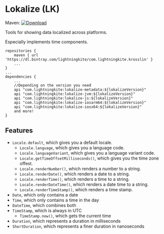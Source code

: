 # Lokalize (LK)

 Maven: [ ![Download](https://api.bintray.com/packages/lightningkite/com.lightningkite.krosslin/lokalize/images/download.svg) ](https://bintray.com/lightningkite/com.lightningkite.krosslin/lokalize/_latestVersion) 

Tools for showing data localized across platforms.

Especially implements time components.

```
repositories {
    maven { url 'https://dl.bintray.com/lightningkite/com.lightningkite.krosslin' }
    ...
}
...
dependencies {
    ...
    //Depending on the version you need
    api "com.lightningkite:lokalize-metadata:${lokalizeVersion}"
    api "com.lightningkite:lokalize-jvm:${lokalizeVersion}"
    api "com.lightningkite:lokalize-js:${lokalizeVersion}"
    api "com.lightningkite:lokalize-iosarm64:${lokalizeVersion}"
    api "com.lightningkite:lokalize-iosx64:${lokalizeVersion}"
    and more!
}
```

## Features

- `Locale.default`, which gives you a default locale.
    - `Locale.language`, which gives you a language code.
    - `Locale.languageVariant`, which gives you a language variant code.
    - `Locale.getTimeOffsetMilliseconds()`, which gives you the time zone offest.
    - `Locale.renderNumber()`, which renders a number to a string.
    - `Locale.renderDate()`, which renders a date to a string.
    - `Locale.renderTime()`, which renders a time to a string.
    - `Locale.renderDateTime()`, which renders a date time to a string.
    - `Locale.renderTimeStamp()`, which renders a time stamp.
- `Date`, which only contains a date
- `Time`, which only contains a time in the day
- `DateTime`, which combines both
- `TimeStamp`, which is always in UTC
    - `TimeStamp.now()`, which gets the current time
- `Duration`, which represents a duration in milliseconds
- `ShortDuration`, which represents a finer duration in nanoseconds
